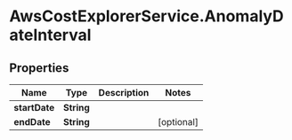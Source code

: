 # AwsCostExplorerService.AnomalyDateInterval

## Properties

Name | Type | Description | Notes
------------ | ------------- | ------------- | -------------
**startDate** | **String** |  | 
**endDate** | **String** |  | [optional] 


